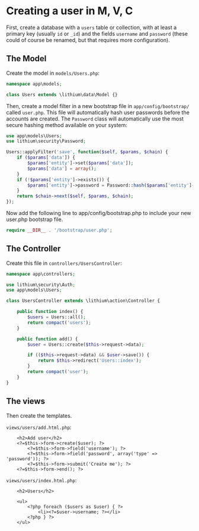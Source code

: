 # Creating a user in M, V, C

First, create a database with a `users` table or collection, with at least a primary key (usually `id` or `_id`) and the fields `username` and `password` (these could of course be renamed, but that requires more configuration).

## The Model

Create the model in `models/Users.php`:

```php
namespace app\models;

class Users extends \lithium\data\Model {}
```

Then, create a model filter in a new bootstrap file in `app/config/bootstrap/` called `user.php`. This file will automatically hash user passwords before the accounts are created. The `Password` class will automatically use the most secure hashing method available on your system:

```php
use app\models\Users;
use lithium\security\Password;

Users::applyFilter('save', function($self, $params, $chain) {
	if ($params['data']) {
		$params['entity']->set($params['data']);
		$params['data'] = array();
	}
	if (!$params['entity']->exists()) {
		$params['entity']->password = Password::hash($params['entity']->password);
	}
	return $chain->next($self, $params, $chain);
});
```

Now add the following line to app/config/bootstrap.php to include your new user.php bootstrap file.

```php
require __DIR__ . '/bootstrap/user.php';
```

## The Controller

Create this file in `controllers/UsersController`:

```php
namespace app\controllers;

use lithium\security\Auth;
use app\models\Users;

class UsersController extends \lithium\action\Controller {

	public function index() {
		$users = Users::all();
		return compact('users');
	}

	public function add() {
		$user = Users::create($this->request->data);

		if (($this->request->data) && $user->save()) {
			return $this->redirect('Users::index');
		}
		return compact('user');
	}
}
```

## The views

Then create the templates.

`views/users/add.html.php`:

```
	<h2>Add user</h2>
	<?=$this->form->create($user); ?>
		<?=$this->form->field('username'); ?>
		<?=$this->form->field('password', array('type' => 'password')); ?>
		<?=$this->form->submit('Create me'); ?>
	<?=$this->form->end(); ?>
```

`views/users/index.html.php`:

```
	<h2>Users</h2>

	<ul>
		<?php foreach ($users as $user) { ?>
			<li><?=$user->username; ?></li>
		<?php } ?>
	</ul>
```
